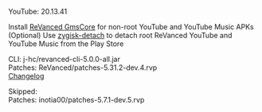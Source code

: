 YouTube: 20.13.41  

Install [ReVanced GmsCore](https://github.com/ReVanced/GmsCore/releases/latest) for non-root YouTube and YouTube Music APKs  
(Optional) Use [zygisk-detach](https://github.com/j-hc/zygisk-detach/releases/latest) to detach root ReVanced YouTube and YouTube Music from the Play Store
  
CLI: j-hc/revanced-cli-5.0.0-all.jar  
Patches: ReVanced/patches-5.31.2-dev.4.rvp  
[Changelog](https://github.com/ReVanced/revanced-patches/releases/tag/v5.31.2-dev.4)  

Skipped:  
Patches: inotia00/patches-5.7.1-dev.5.rvp    
